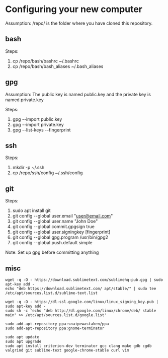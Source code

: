 # Configuring your new computer

Assumption: /repo/ is the folder where you have cloned this repository.

## bash

Steps:
  1. cp /repo/bash/bashrc ~/.bashrc
  2. cp /repo/bash/bash_aliases ~/.bash_aliases

## gpg

Assumption: The public key is named public.key and the private key is named private.key

Steps:
  1. gpg --import public.key
  2. gpg --import private.key
  3. gpg --list-keys --fingerprint

## ssh

Steps:
  1. mkdir -p ~/.ssh
  2. cp /repo/ssh/config ~/.ssh/config

## git

Steps:
  1. sudo apt install git
  2. git config --global user.email "user@email.com"
  3. git config --global user.name "John Doe"
  4. git config --global commit.gpgsign true
  5. git config --global user.signingkey [fingerprint]
  6. git config --global gpg.program /usr/bin/gpg2
  7. git config --global push.default simple

Note: Set up gpg before committing anything

## misc

```
wget -q -O - https://download.sublimetext.com/sublimehq-pub.gpg | sudo apt-key add -
echo "deb https://download.sublimetext.com/ apt/stable/" | sudo tee /etc/apt/sources.list.d/sublime-text.list

wget -q -O - https://dl-ssl.google.com/linux/linux_signing_key.pub | sudo apt-key add - 
sudo sh -c 'echo "deb http://dl.google.com/linux/chrome/deb/ stable main" >> /etc/apt/sources.list.d/google.list'

sudo add-apt-repository ppa:snaipewastaken/ppa
sudo add-apt-repository ppa:gnome-terminator

sudo apt update
sudo apt upgrade
sudo apt install criterion-dev terminator gcc clang make gdb cgdb valgrind git sublime-text google-chrome-stable curl vim

```